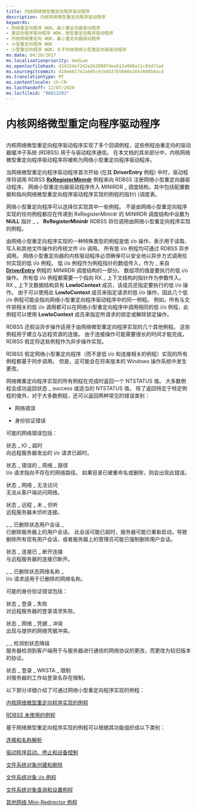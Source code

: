 ```yaml
---
title: 内核网络微型重定向程序驱动程序
description: 内核网络微型重定向程序驱动程序
keywords:
- 网络重定向程序 WDK，最小重定向器驱动程序
- 重定向程序驱动程序 WDK，微型重定向程序驱动程序
- 内核网络重定向 WDK，最小重定向器驱动程序
- 小型重定向程序 WDK
- 小型重定向程序 WDK，关于内核网络小型重定向器驱动程序
ms.date: 04/20/2017
ms.localizationpriority: medium
ms.openlocfilehash: 43415def2d2e2b28807deeb12a900a11c03df1a4
ms.sourcegitcommit: 418e6617e2a695c9cb4b37b5b60e264760858acd
ms.translationtype: MT
ms.contentlocale: zh-CN
ms.lasthandoff: 12/07/2020
ms.locfileid: "96813203"
---
```

# <a name="the-kernel-network-mini-redirector-driver"></a>内核网络微型重定向程序驱动程序


## <span id="ddk_the_kernel_network_mini_redirector_driver_if"></span><span id="DDK_THE_KERNEL_NETWORK_MINI_REDIRECTOR_DRIVER_IF"></span>


内核网络微型重定向程序驱动程序实现了多个回调例程，这些例程由重定向的驱动器缓冲子系统 (RDBSS) 用于与驱动程序通信。 在本文档的其余部分中，内核网络微型重定向程序驱动程序将被称为网络小型重定向程序驱动程序。

当网络微型重定向程序驱动程序首次开始 (在其 **DriverEntry** 例程) 中时，驱动程序将调用 RDBSS [**RxRegisterMinirdr**](/windows-hardware/drivers/ddi/mrx/nf-mrx-rxregisterminirdr) 例程来向 RDBSS 注册网络小型重定向器驱动程序。 网络小型重定向器驱动程序传入 MINIRDR \_ 调度结构，其中包括配置数据和指向网络微型重定向程序驱动程序实现的例程的指针)  (调度表。

网络小型重定向程序可以选择仅实现其中一些例程。 不是由网络小型重定向程序实现的任何例程都应在传递到 RxRegisterMinirdr 的 MINIRDR 调度结构中设置为 **NULL** 指针 \_ 。 **RxRegisterMinirdr** RDBSS 将仅调用由网络小型重定向程序实现的例程。

由网络小型重定向程序实现的一种特殊类型的例程是低 i/o 操作，表示用于读取、写入和其他文件操作的传统文件 i/o 调用。 所有低 i/o 例程均可通过 RDBSS 异步调用。 网络小型重定向器的内核驱动程序必须确保可以安全地以异步方式调用任何实现的低 i/o 例程。 低 i/o 例程作为例程指针的数组传入，作为 \_ 来自 [**DriverEntry**](/windows-hardware/drivers/ddi/wdm/nc-wdm-driver_initialize) 例程的 MINIRDR 调度结构的一部分。 数组项的值是要执行的低 i/o 操作。 所有低 i/o 例程都需要一个指向 RX \_ 上下文结构的指针作为参数传入。 RX \_ 上下文数据结构具有 **LowIoContext** 成员，该成员还指定要执行的低 i/o 操作。 由于可以使用此 **LowIoContext** 成员来指定请求的低 i/o 操作，因此几个低 i/o 例程可能会指向网络小型重定向程序驱动程序中的同一例程。 例如，所有与文件锁相关的低 i/o 调用都可以在网络小型重定向程序中调用相同的低 i/o 例程，此例程可以使用 **LowIoContext** 成员来指定所请求的锁定或解除锁定操作。

RDBSS 还假设异步操作适用于由网络微型重定向程序实现的几个其他例程。 这些例程用于建立与远程资源的连接。 由于连接操作可能需要很长的时间才能完成，RDBSS 假定将这些例程作为异步操作实现。

RDBSS 假定网络小型重定向程序（而不是低 i/o 和连接相关的例程）实现的所有例程都基于同步调用。 但是，这可能会在将来版本的 Windows 操作系统中发生更改。

网络微重定向程序实现的所有例程在完成时返回一个 NTSTATUS 值。 大多数例程会成功返回状态 \_ success 或适当的 NTSTATUS 值。 除了返回特定于特定例程的值外，对于大多数例程，还可以返回两种常见的错误类别：

-   网络错误

-   身份验证错误

可能的网络错误包括：

<span id="STATUS_IO_TIMEOUT"></span><span id="status_io_timeout"></span>状态 \_ IO \_ 超时  
向远程服务器发出的 i/o 请求已超时。

<span id="STATUS_BAD_NETWORK_PATH"></span><span id="status_bad_network_path"></span>状态 \_ 错误的 \_ 网络 \_ 路径  
I/o 请求指向不存在的网络路径。 如果目录已被重命名或删除，则会出现此错误。

<span id="STATUS_NETWORK_UNREACHABLE"></span><span id="status_network_unreachable"></span>状态 \_ 网络 \_ 无法访问  
无法从客户端访问网络。

<span id="STATUS_REMOTE_NOT_LISTENING"></span><span id="status_remote_not_listening"></span>状态 \_ 远程 \_ 未 \_ 侦听  
远程服务器未侦听连接。

<span id="STATUS_USER_SESSION_DELETED"></span><span id="status_user_session_deleted"></span>\_ \_ 已删除状态用户会话 \_  
已删除服务器上的用户会话。 此会话可能已超时，服务器可能已重新启动，导致删除所有现有用户会话，或者服务器上的管理员可能已强制删除用户会话。

<span id="STATUS_CONNECTION_DISCONNECTED"></span><span id="status_connection_disconnected"></span>状态 \_ 连接已 \_ 断开连接  
与远程服务器的连接已断开。

<span id="STATUS_NETWORK_NAME_DELETED"></span><span id="status_network_name_deleted"></span>\_ \_ 已删除状态网络名称 \_  
I/o 请求适用于已删除的网络名称。

可能的身份验证错误包括：

<span id="STATUS_LOGON_FAILURE"></span><span id="status_logon_failure"></span>状态 \_ 登录 \_ 失败  
对远程服务器的登录请求失败。

<span id="STATUS_NETWORK_CREDENTIAL_CONFLICT"></span><span id="status_network_credential_conflict"></span>状态 \_ 网络 \_ 凭据 \_ 冲突  
出现与提供的网络凭据冲突。

<span id="STATUS_DOWNGRADE_DETECTED"></span><span id="status_downgrade_detected"></span>\_ \_ 检测到状态降级  
服务器检测到客户端用于与服务器进行通信的网络协议的更改，而更改为较旧版本的协议。

<span id="STATUS_LOGIN_WKSTA_RESTRICTION"></span><span id="status_login_wksta_restriction"></span>状态 \_ 登录 \_ WKSTA \_ 限制  
对服务器的工作站登录名存在限制。

以下部分详细介绍了可通过网络小型重定向程序实现的例程：

[内核网络微型重定向程序实现的例程](routines-implemented-by-the-kernel-network-mini-redirector.md)

[RDBSS 未使用的例程](routines-not-used-by-rdbss.md)

基于网络微型重定向程序实现的例程可以根据其功能组织成以下类别：

[连接和名称解析](connection-and-name-resolution.md)

[驱动程序启动、停止和设备控制](driver-start--stop--and-device-control.md)

[文件系统对象创建和删除](file-system-object-creation-and-deletion.md)

[文件系统对象 i/o 例程](file-system-object-i-o-routines.md)

[文件系统对象查询和设置例程](file-system-object-query-and-set-routines.md)

[其他网络 Mini-Redirector 例程](miscellaneous-network-mini-redirector-routines.md)

 

